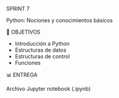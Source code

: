 SPRINT 7

Python: Nociones y conocimientos básicos

🎯 OBJETIVOS 

- Introducción a Python
- Estructuras de datos
- Estructuras de control
- Funciones

📊 ENTREGA

Archivo Jupyter notebook (.ipynb) 
